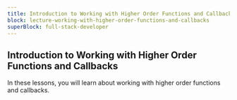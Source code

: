 ```yaml
---
title: Introduction to Working with Higher Order Functions and Callbacks
block: lecture-working-with-higher-order-functions-and-callbacks
superBlock: full-stack-developer
---
```


## Introduction to Working with Higher Order Functions and Callbacks

In these lessons, you will learn about working with higher order functions and callbacks.
